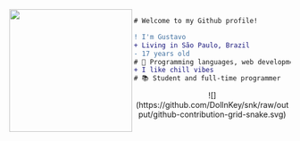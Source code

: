 <img align="left" height="220" src="https://i2.wp.com/cdn.statically.io/img/data.whicdn.com/images/322812879/original.gif"/>

```diff
# Welcome to my Github profile!

! I'm Gustavo
+ Living in São Paulo, Brazil
- 17 years old
# 📖 Programming languages, web development
+ I like chill vibes
# 📚 Student and full-time programmer
```

<p align=center>
      ![](https://github.com/DollnKey/snk/raw/output/github-contribution-grid-snake.svg)
</p>
